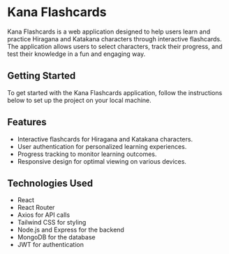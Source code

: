 # Kana Flashcards

Kana Flashcards is a web application designed to help users learn and practice Hiragana and Katakana characters through interactive flashcards. The application allows users to select characters, track their progress, and test their knowledge in a fun and engaging way.

## Getting Started

To get started with the Kana Flashcards application, follow the instructions below to set up the project on your local machine.

## Features

- Interactive flashcards for Hiragana and Katakana characters.
- User authentication for personalized learning experiences.
- Progress tracking to monitor learning outcomes.
- Responsive design for optimal viewing on various devices.

## Technologies Used

- React
- React Router
- Axios for API calls
- Tailwind CSS for styling
- Node.js and Express for the backend
- MongoDB for the database
- JWT for authentication